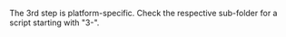 The 3rd step is platform-specific. Check the respective sub-folder for a script starting with "3-".

